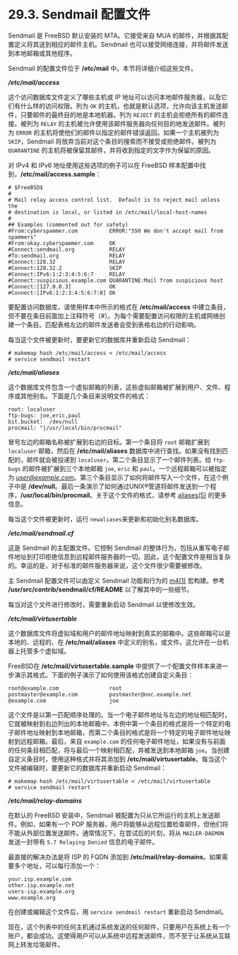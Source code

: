 # 29.3. Sendmail 配置文件

Sendmail 是 FreeBSD 默认安装的 MTA。它接受来自 MUA 的邮件，并根据其配置定义将其送到相应的邮件主机。Sendmail 也可以接受网络连接，并将邮件发送到本地邮箱或其他程序。

Sendmail 的配置文件位于 **/etc/mail** 中。本节将详细介绍这些文件。

***/etc/mail/access***

这个访问数据库文件定义了哪些主机或 IP 地址可以访问本地邮件服务器，以及它们有什么样的访问权限。列为 `OK` 的主机，也就是默认选项，允许向该主机发送邮件，只要邮件的最终目的地是本地机器。列为 `REJECT` 的主机会拒绝所有的邮件连接。被列为 `RELAY` 的主机被允许使用该邮件服务器向任何目的地发送邮件。被列为 `ERROR` 的主机将使他们的邮件以指定的邮件错误返回。如果一个主机被列为 `SKIP`，Sendmail 将放弃当前对这个条目的搜索而不接受或拒绝邮件。被列为 `QUARANTINE` 的主机将被保留其邮件，并将收到指定的文字作为保留的原因。

对 IPv4 和 IPv6 地址使用这些选项的例子可以在 FreeBSD 样本配置中找到，**/etc/mail/access.sample**：

```
# $FreeBSD$
#
# Mail relay access control list.  Default is to reject mail unless the
# destination is local, or listed in /etc/mail/local-host-names
#
## Examples (commented out for safety)
#From:cyberspammer.com          ERROR:"550 We don't accept mail from spammers"
#From:okay.cyberspammer.com     OK
#Connect:sendmail.org           RELAY
#To:sendmail.org                RELAY
#Connect:128.32                 RELAY
#Connect:128.32.2               SKIP
#Connect:IPv6:1:2:3:4:5:6:7     RELAY
#Connect:suspicious.example.com QUARANTINE:Mail from suspicious host
#Connect:[127.0.0.3]            OK
#Connect:[IPv6:1:2:3:4:5:6:7:8] OK
```

要配置访问数据库，请使用样本中所示的格式在 **/etc/mail/access** 中建立条目，但不要在条目前面加上注释符号（#）。为每个需要配置访问权限的主机或网络创建一个条目。匹配表格左边的邮件发送者会受到表格右边的行动影响。

每当这个文件被更新时，要更新它的数据库并重新启动 Sendmail：

```
# makemap hash /etc/mail/access < /etc/mail/access
# service sendmail restart
```

***/etc/mail/aliases***

这个数据库文件包含一个虚拟邮箱的列表，这些虚拟邮箱被扩展到用户、文件、程序或其他别名。下面是几个条目来说明文件的格式：

```
root: localuser
ftp-bugs: joe,eric,paul
bit.bucket:  /dev/null
procmail: "|/usr/local/bin/procmail"
```

冒号左边的邮箱名称被扩展到右边的目标。第一个条目将 `root` 邮箱扩展到 `localuser` 邮箱，然后在 **/etc/mail/aliases** 数据库中进行查找。如果没有找到匹配的，邮件就会被投递到 `localuser`。第二个条目显示了一个邮件列表。给 `ftp-bugs` 的邮件被扩展到三个本地邮箱 `joe`, `eric` 和 `paul`。一个远程邮箱可以被指定为 *user@example.com*。第三个条目显示了如何将邮件写入一个文件，在这个例子中是 **/dev/null**。最后一条演示了如何通过UNIX®管道将邮件发送到一个程序，**/usr/local/bin/procmail**。关于这个文件的格式，请参考 [aliases(5)](https://www.freebsd.org/cgi/man.cgi?query=aliases&sektion=5&format=html) 的更多信息。

每当这个文件被更新时，运行 `newaliases`来更新和初始化别名数据库。

***/etc/mail/sendmail.cf***

这是 Sendmail 的主配置文件。它控制 Sendmail 的整体行为，包括从重写电子邮件地址到打印拒绝信息到远程邮件服务器的一切。因此，这个配置文件是相当复杂的。幸运的是，对于标准的邮件服务器来说，这个文件很少需要被修改。

主 Sendmail 配置文件可以由定义 Sendmail 功能和行为的 [m4(1)](https://www.freebsd.org/cgi/man.cgi?query=m4&sektion=1&format=html) 宏构建。参考 **/usr/src/contrib/sendmail/cf/README** 以了解其中的一些细节。

每当对这个文件进行修改时，需要重新启动 Sendmail 以使修改生效。

***/etc/mail/virtusertable***

这个数据库文件将虚拟域和用户的邮件地址映射到真实的邮箱中。这些邮箱可以是本地的、远程的、在 **/etc/mail/aliases** 中定义的别名，或文件。这允许在一台机器上托管多个虚拟域。

FreeBSD在 **/etc/mail/virtusertable.sample** 中提供了一个配置文件样本来进一步演示其格式。下面的例子演示了如何使用该格式创建自定义条目：

```
root@example.com                root
postmaster@example.com          postmaster@noc.example.net
@example.com                    joe
```

这个文件是以第一匹配顺序处理的。当一个电子邮件地址与左边的地址相匹配时，它就被映射到右边列出的本地邮箱中。本例中第一个条目的格式是将一个特定的电子邮件地址映射到本地邮箱，而第二个条目的格式是将一个特定的电子邮件地址映射到远程邮箱。最后，来自 `example.com` 的任何电子邮件地址，如果没有与前面的任何条目相匹配，将与最后一个映射相匹配，并被发送到本地邮箱 `joe`。当创建自定义条目时，使用这种格式并将其添加到 **/etc/mail/virtusertable**。每当这个文件被编辑时，要更新它的数据库并重新启动 Sendmail：

```
# makemap hash /etc/mail/virtusertable < /etc/mail/virtusertable
# service sendmail restart
```

***/etc/mail/relay-domains***

在默认的 FreeBSD 安装中，Sendmail 被配置为只从它所运行的主机上发送邮件。例如，如果有一个 POP 服务器，用户将能够从远程位置检查邮件，但他们将不能从外部位置发送邮件。通常情况下，在尝试后的片刻，将从 `MAILER-DAEMON` 发送一封带有 `5.7 Relaying Denied` 信息的电子邮件。

最直接的解决办法是将 ISP 的 FQDN 添加到 **/etc/mail/relay-domains**。如果需要多个地址，可以每行添加一个：

```
your.isp.example.com
other.isp.example.net
users-isp.example.org
www.example.org
```

在创建或编辑这个文件后，用 `service sendmail restart` 重新启动 Sendmail。

现在，这个列表中的任何主机通过系统发送的任何邮件，只要用户在系统上有一个账户，都会成功。这使得用户可以从系统中远程发送邮件，而不至于让系统从互联网上转发垃圾邮件。
